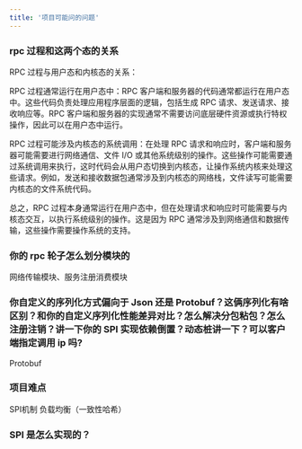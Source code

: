 ```yaml
---
title: '项目可能问的问题'
---
```




### rpc 过程和这两个态的关系
RPC 过程与用户态和内核态的关系：

RPC 过程通常运行在用户态中：RPC 客户端和服务器的代码通常都运行在用户态中。这些代码负责处理应用程序层面的逻辑，包括生成 RPC 请求、发送请求、接收响应等。RPC 客户端和服务器的实现通常不需要访问底层硬件资源或执行特权操作，因此可以在用户态中运行。

RPC 过程可能涉及内核态的系统调用：在处理 RPC 请求和响应时，客户端和服务器可能需要进行网络通信、文件 I/O 或其他系统级别的操作。这些操作可能需要通过系统调用来执行，这时代码会从用户态切换到内核态，让操作系统内核来处理这些请求。例如，发送和接收数据包通常涉及到内核态的网络栈，文件读写可能需要内核态的文件系统代码。

总之，RPC 过程本身通常运行在用户态中，但在处理请求和响应时可能需要与内核态交互，以执行系统级别的操作。这是因为 RPC 通常涉及到网络通信和数据传输，这些操作需要操作系统的支持。



### 你的 rpc 轮子怎么划分模块的
网络传输模块、服务注册消费模块



### 你自定义的序列化方式偏向于 Json 还是 Protobuf？这俩序列化有啥区别？和你的自定义序列化性能差异对比？怎么解决分包粘包？怎么注册注销？讲一下你的 SPI 实现依赖倒置？动态桩讲一下？可以客户端指定调用 ip 吗?
Protobuf


### 项目难点
SPI机制
负载均衡（一致性哈希）


### SPI 是怎么实现的？


